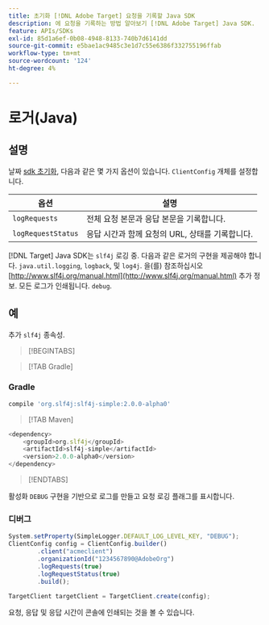 ```yaml
---
title: 초기화 [!DNL Adobe Target] 요청을 기록할 Java SDK
description: 에 요청을 기록하는 방법 알아보기 [!DNL Adobe Target] Java SDK.
feature: APIs/SDKs
exl-id: 85d1a6ef-0b08-4948-8133-740b7d6141dd
source-git-commit: e5bae1ac9485c3e1d7c55e6386f332755196ffab
workflow-type: tm+mt
source-wordcount: '124'
ht-degree: 4%

---
```


# 로거(Java)

## 설명

날짜 [sdk 초기화](initialize-sdk.md), 다음과 같은 몇 가지 옵션이 있습니다. `ClientConfig` 개체를 설정합니다.

| 옵션 | 설명 |
| --- | --- |
| `logRequests` | 전체 요청 본문과 응답 본문을 기록합니다. |
| `logRequestStatus` | 응답 시간과 함께 요청의 URL, 상태를 기록합니다. |

[!DNL Target] Java SDK는 `slf4j` 로깅 중. 다음과 같은 로거의 구현을 제공해야 합니다. `java.util.logging`, `logback`, 및 `log4j`. 을(를) 참조하십시오 [http://www.slf4j.org/manual.html](http://www.slf4j.org/manual.html) 추가 정보. 모든 로그가 인쇄됩니다. `debug`.

## 예

추가 `slf4j` 종속성.

>[!BEGINTABS]

>[!TAB Gradle]

### Gradle

```javascript {line-numbers="true"}
compile 'org.slf4j:slf4j-simple:2.0.0-alpha0'
```

>[!TAB Maven]

```javascript {line-numbers="true"}
<dependency>
    <groupId>org.slf4j</groupId>
    <artifactId>slf4j-simple</artifactId>
    <version>2.0.0-alpha0</version>
</dependency>
```

>[!ENDTABS]

활성화 `DEBUG` 구현을 기반으로 로그를 만들고 요청 로깅 플래그를 표시합니다.

### 디버그

```javascript {line-numbers="true"}
System.setProperty(SimpleLogger.DEFAULT_LOG_LEVEL_KEY, "DEBUG");
ClientConfig config = ClientConfig.builder()
        .client("acmeclient")
        .organizationId("1234567890@AdobeOrg")
        .logRequests(true)
        .logRequestStatus(true)
        .build();

TargetClient targetClient = TargetClient.create(config);
```

요청, 응답 및 응답 시간이 콘솔에 인쇄되는 것을 볼 수 있습니다.
